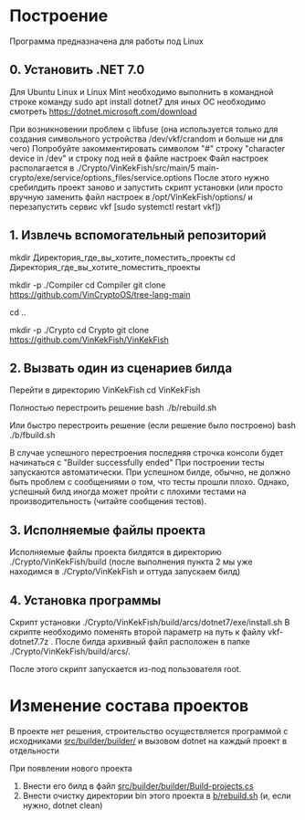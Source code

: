 # Построение

Программа предназначена для работы под Linux

## 0. Установить .NET 7.0

Для Ubuntu Linux и Linux Mint необходимо выполнить в командной строке команду
sudo apt install dotnet7
для иных ОС необходимо смотреть
https://dotnet.microsoft.com/download

При возникновении проблем с libfuse (она используется только для создания символьного устройства /dev/vkf/crandom и больше ни для чего)
    Попробуйте закомментировать символом "#" строку "character device in /dev" и строку под ней в файле настроек
    Файл настроек располагается в ./Crypto/VinKekFish/src/main/5 main-crypto/exe/service/options_files/service.options
    После этого нужно сребилдить проект заново и запустить скрипт установки (или просто вручную заменить файл настроек в /opt/VinKekFish/options/ и перезапустить сервис vkf [sudo systemctl restart vkf])


## 1. Извлечь вспомогательный репозиторий

mkdir Директория_где_вы_хотите_поместить_проекты
cd Директория_где_вы_хотите_поместить_проекты

mkdir -p ./Compiler
cd Compiler
git clone https://github.com/VinCryptoOS/tree-lang-main

cd ..

mkdir -p ./Crypto
cd Crypto
git clone https://github.com/VinKekFish/VinKekFish


## 2. Вызвать один из сценариев билда
Перейти в директорию VinKekFish
cd VinKekFish


Полностью перестроить решение
bash ./b/rebuild.sh

Или быстро перестроить решение (если решение было построено)
bash ./b/fbuild.sh

В случае успешного перестроения последняя строчка консоли будет начинаться с
"Builder successfully ended"
При построении тесты запускаются автоматически. При успешном билде, обычно, не должно быть проблем с сообщениями о том, что тесты прошли плохо. Однако, успешный билд иногда может пройти с плохими тестами на производительность (читайте сообщения тестов).


## 3. Исполняемые файлы проекта
Исполняемые файлы проекта билдятся в директорию ./Crypto/VinKekFish/build
(после выполнения пункта 2 мы уже находимся в ./Crypto/VinKekFish и оттуда запускаем билд)

## 4. Установка программы

Скрипт установки ./Crypto/VinKekFish/build/arcs/dotnet7/exe/install.sh
В скрипте необходимо поменять второй параметр на путь к файлу vkf-dotnet7.7z . После билда архивный файл расположен в папке ./Crypto/VinKekFish/build/arcs/.

После этого скрипт запускается из-под пользователя root.


# Изменение состава проектов

В проекте нет решения, строительство осуществляется программой с исходниками [src/builder/builder/](src/builder/builder/)
и вызовом dotnet на каждый проект в отдельности

При появлении нового проекта
1. Внести его билд в файл [src/builder/builder/Build-projects.cs](src/builder/builder/Build-projects.cs)
2. Внести очистку директории bin этого проекта в [b/rebuild.sh](b/rebuild.sh) (и, если нужно, dotnet clean)
